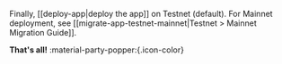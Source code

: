 Finally, [[deploy-app|deploy the app]] on Testnet (default). For Mainnet deployment, see [[migrate-app-testnet-mainnet|Testnet > Mainnet Migration Guide]].

**That's all!** :material-party-popper:{.icon-color}